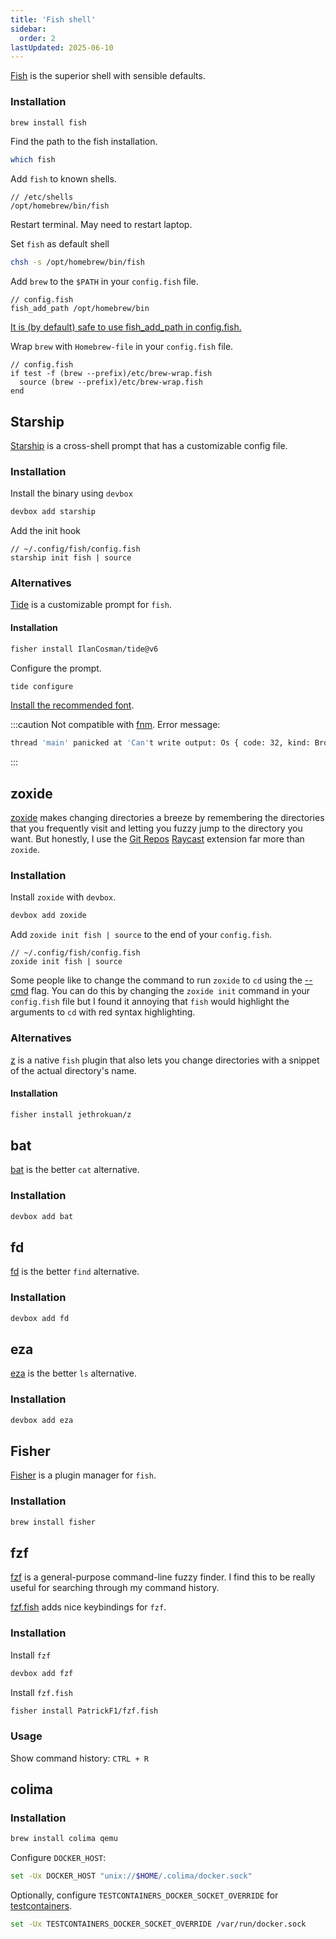 ```yaml
---
title: 'Fish shell'
sidebar:
  order: 2
lastUpdated: 2025-06-10
---
```


[Fish](https://fishshell.com/) is the superior shell with sensible defaults.

### Installation

```sh
brew install fish
```

Find the path to the fish installation.

```sh
which fish
```

Add `fish` to known shells.

```
// /etc/shells
/opt/homebrew/bin/fish
```

Restart terminal. May need to restart laptop.

Set `fish` as default shell

```sh
chsh -s /opt/homebrew/bin/fish
```

Add `brew` to the `$PATH` in your `config.fish` file.

```fish
// config.fish
fish_add_path /opt/homebrew/bin
```

[It is (by default) safe to use fish_add_path in config.fish.](https://fishshell.com/docs/current/cmds/fish_add_path.html)

Wrap `brew` with `Homebrew-file` in your `config.fish` file.

```fish
// config.fish
if test -f (brew --prefix)/etc/brew-wrap.fish
  source (brew --prefix)/etc/brew-wrap.fish
end
```

## Starship

[Starship](https://starship.rs/) is a cross-shell prompt that has a customizable config file.

### Installation

Install the binary using `devbox`

```sh
devbox add starship
```

Add the init hook

```fish
// ~/.config/fish/config.fish
starship init fish | source
```

### Alternatives

[Tide](https://github.com/IlanCosman/tide) is a customizable prompt for `fish`.

#### Installation

```sh
fisher install IlanCosman/tide@v6
```

Configure the prompt.

```sh
tide configure
```

[Install the recommended font](https://github.com/IlanCosman/tide?tab=readme-ov-file#fonts).

:::caution
Not compatible with [fnm](https://github.com/Schniz/fnm/issues/1039). Error message:

```sh
thread 'main' panicked at 'Can't write output: Os { code: 32, kind: BrokenPipe, message: "Broken pipe" }', src/commands/use.rs:93:13
```

:::

## zoxide

[zoxide](https://github.com/ajeetdsouza/zoxide) makes changing directories a breeze by remembering the directories that you frequently visit and letting you fuzzy jump to the directory you want. But honestly, I use the [Git Repos](https://www.raycast.com/moored/git-repos) [Raycast](https://www.raycast.com/) extension far more than `zoxide`.

### Installation

Install `zoxide` with `devbox`.

```sh
devbox add zoxide
```

Add `zoxide init fish | source` to the end of your `config.fish`.

```fish
// ~/.config/fish/config.fish
zoxide init fish | source
```

Some people like to change the command to run `zoxide` to `cd` using the [--cmd](https://github.com/ajeetdsouza/zoxide?tab=readme-ov-file#flags) flag. You can do this by changing the `zoxide init` command in your `config.fish` file but I found it annoying that `fish` would highlight the arguments to `cd` with red syntax highlighting.

### Alternatives

[z](https://github.com/jethrokuan/z) is a native `fish` plugin that also lets you change directories with a snippet of the actual directory's name.

#### Installation

```sh
fisher install jethrokuan/z
```

## bat

[bat](https://github.com/sharkdp/bat) is the better `cat` alternative.

### Installation

```sh
devbox add bat
```

## fd

[fd](https://github.com/sharkdp/fd) is the better `find` alternative.

### Installation

```sh
devbox add fd
```

## eza

[eza](https://github.com/eza-community/eza) is the better `ls` alternative.

### Installation

```sh
devbox add eza
```

## Fisher

[Fisher](https://github.com/jorgebucaran/fisher/) is a plugin manager for `fish`.

### Installation

```sh
brew install fisher
```

## fzf

[fzf](https://github.com/junegunn/fzf) is a general-purpose command-line fuzzy finder. I find this to be really useful for searching through my command history.

[fzf.fish](https://github.com/PatrickF1/fzf.fish) adds nice keybindings for `fzf`.

### Installation

Install `fzf`

```sh
devbox add fzf
```

Install `fzf.fish`

```sh
fisher install PatrickF1/fzf.fish
```

### Usage

Show command history: `CTRL + R`

## colima

### Installation

```sh
brew install colima qemu
```

Configure `DOCKER_HOST`:

```sh
set -Ux DOCKER_HOST "unix://$HOME/.colima/docker.sock"
```

Optionally, configure `TESTCONTAINERS_DOCKER_SOCKET_OVERRIDE` for [testcontainers](https://node.testcontainers.org/supported-container-runtimes/#colima).

```sh
set -Ux TESTCONTAINERS_DOCKER_SOCKET_OVERRIDE /var/run/docker.sock
```
